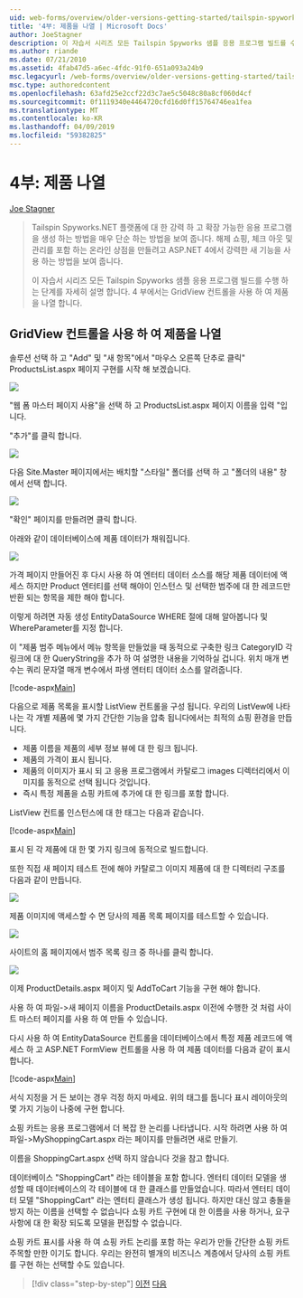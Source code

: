 ```yaml
---
uid: web-forms/overview/older-versions-getting-started/tailspin-spyworks/tailspin-spyworks-part-4
title: '4부: 제품을 나열 | Microsoft Docs'
author: JoeStagner
description: 이 자습서 시리즈 모든 Tailspin Spyworks 샘플 응용 프로그램 빌드를 수행 하는 단계를 자세히 설명 합니다. 4 부에서는 GridView contr. 제품 목록 설명...
ms.author: riande
ms.date: 07/21/2010
ms.assetid: 4fab47d5-a6ec-4fdc-91f0-651a093a24b9
msc.legacyurl: /web-forms/overview/older-versions-getting-started/tailspin-spyworks/tailspin-spyworks-part-4
msc.type: authoredcontent
ms.openlocfilehash: 63afd25e2ccf22d3c7ae5c5048c80a8cf060d4cf
ms.sourcegitcommit: 0f1119340e4464720cfd16d0ff15764746ea1fea
ms.translationtype: MT
ms.contentlocale: ko-KR
ms.lasthandoff: 04/09/2019
ms.locfileid: "59382825"
---
```

# <a name="part-4-listing-products"></a>4부: 제품 나열

[Joe Stagner](https://github.com/JoeStagner)

> Tailspin Spyworks.NET 플랫폼에 대 한 강력 하 고 확장 가능한 응용 프로그램을 생성 하는 방법을 매우 단순 하는 방법을 보여 줍니다. 해제 쇼핑, 체크 아웃 및 관리를 포함 하는 온라인 상점을 만들려고 ASP.NET 4에서 강력한 새 기능을 사용 하는 방법을 보여 줍니다.
> 
> 이 자습서 시리즈 모든 Tailspin Spyworks 샘플 응용 프로그램 빌드를 수행 하는 단계를 자세히 설명 합니다. 4 부에서는 GridView 컨트롤을 사용 하 여 제품을 나열 합니다.


## <a id="_Toc260221670"></a>  GridView 컨트롤을 사용 하 여 제품을 나열

솔루션 선택 하 고 "Add" 및 "새 항목"에서 "마우스 오른쪽 단추로 클릭" ProductsList.aspx 페이지 구현를 시작 해 보겠습니다.

![](tailspin-spyworks-part-4/_static/image1.jpg)

"웹 폼 마스터 페이지 사용"을 선택 하 고 ProductsList.aspx 페이지 이름을 입력 "입니다.

"추가"를 클릭 합니다.

![](tailspin-spyworks-part-4/_static/image2.jpg)

다음 Site.Master 페이지에서는 배치할 "스타일" 폴더를 선택 하 고 "폴더의 내용" 창에서 선택 합니다.

![](tailspin-spyworks-part-4/_static/image3.jpg)

"확인" 페이지를 만들려면 클릭 합니다.

아래와 같이 데이터베이스에 제품 데이터가 채워집니다.

![](tailspin-spyworks-part-4/_static/image4.jpg)

가격 페이지 만들어진 후 다시 사용 하 여 엔터티 데이터 소스를 해당 제품 데이터에 액세스 하지만 Product 엔터티를 선택 해야이 인스턴스 및 선택한 범주에 대 한 레코드만 반환 되는 항목을 제한 해야 합니다.

이렇게 하려면 자동 생성 EntityDataSource WHERE 절에 대해 알아봅니다 및 WhereParameter를 지정 합니다.

이 "제품 범주 메뉴에서 메뉴 항목을 만들었을 때 동적으로 구축한 링크 CategoryID 각 링크에 대 한 QueryString을 추가 하 여 설명한 내용을 기억하실 겁니다. 위치 매개 변수는 쿼리 문자열 매개 변수에서 파생 엔터티 데이터 소스를 알려줍니다.

[!code-aspx[Main](tailspin-spyworks-part-4/samples/sample1.aspx)]

다음으로 제품 목록을 표시할 ListView 컨트롤을 구성 됩니다. 우리의 ListVew에 나타나는 각 개별 제품에 몇 가지 간단한 기능을 압축 됩니다에서는 최적의 쇼핑 환경을 만듭니다.

- 제품 이름을 제품의 세부 정보 뷰에 대 한 링크 됩니다.
- 제품의 가격이 표시 됩니다.
- 제품의 이미지가 표시 되 고 응용 프로그램에서 카탈로그 images 디렉터리에서 이미지를 동적으로 선택 됩니다 것입니다.
- 즉시 특정 제품을 쇼핑 카트에 추가에 대 한 링크를 포함 합니다.

ListView 컨트롤 인스턴스에 대 한 태그는 다음과 같습니다.

[!code-aspx[Main](tailspin-spyworks-part-4/samples/sample2.aspx)]

표시 된 각 제품에 대 한 몇 가지 링크에 동적으로 빌드합니다.

또한 직접 새 페이지 테스트 전에 해야 카탈로그 이미지 제품에 대 한 디렉터리 구조를 다음과 같이 만듭니다.

![](tailspin-spyworks-part-4/_static/image1.png)

제품 이미지에 액세스할 수 면 당사의 제품 목록 페이지를 테스트할 수 있습니다.

![](tailspin-spyworks-part-4/_static/image5.jpg)

사이트의 홈 페이지에서 범주 목록 링크 중 하나를 클릭 합니다.

![](tailspin-spyworks-part-4/_static/image6.jpg)

이제 ProductDetails.aspx 페이지 및 AddToCart 기능을 구현 해야 합니다.

사용 하 여 파일-&gt;새 페이지 이름을 ProductDetails.aspx 이전에 수행한 것 처럼 사이트 마스터 페이지를 사용 하 여 만들 수 있습니다.

다시 사용 하 여 EntityDataSource 컨트롤을 데이터베이스에서 특정 제품 레코드에 액세스 하 고 ASP.NET FormView 컨트롤을 사용 하 여 제품 데이터를 다음과 같이 표시 합니다.

[!code-aspx[Main](tailspin-spyworks-part-4/samples/sample3.aspx)]

서식 지정을 거 든 보이는 경우 걱정 하지 마세요. 위의 태그를 둡니다 표시 레이아웃의 몇 가지 기능이 나중에 구현 합니다.

쇼핑 카트는 응용 프로그램에서 더 복잡 한 논리를 나타냅니다. 시작 하려면 사용 하 여 파일-&gt;MyShoppingCart.aspx 라는 페이지를 만들려면 새로 만들기.

이름을 ShoppingCart.aspx 선택 하지 않습니다 것을 참고 합니다.

데이터베이스 "ShoppingCart" 라는 테이블을 포함 합니다. 엔터티 데이터 모델을 생성할 때 데이터베이스의 각 테이블에 대 한 클래스를 만들었습니다. 따라서 엔터티 데이터 모델 "ShoppingCart" 라는 엔터티 클래스가 생성 됩니다. 하지만 대신 않고 충돌을 방지 하는 이름을 선택할 수 없습니다 쇼핑 카트 구현에 대 한 이름을 사용 하거나, 요구 사항에 대 한 확장 되도록 모델을 편집할 수 없습니다.

쇼핑 카트 표시를 사용 하 여 쇼핑 카트 논리를 포함 하는 우리가 만들 간단한 쇼핑 카트 주목할 만한 이기도 합니다. 우리는 완전히 별개의 비즈니스 계층에서 당사의 쇼핑 카트를 구현 하는 선택할 수도 있습니다.

> [!div class="step-by-step"]
> [이전](tailspin-spyworks-part-3.md)
> [다음](tailspin-spyworks-part-5.md)
